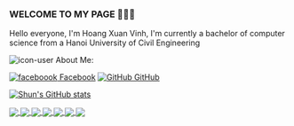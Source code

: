 ### WELCOME TO MY PAGE 👋👋👋
Hello everyone, I'm Hoang Xuan Vinh, I'm currently a bachelor of computer science from a Hanoi University of Civil Engineering

![icon-user](https://simp4.jpg.church/man.png) About Me:

[![faceboook](https://example.com/facebook-icon.png) Facebook](https://www.facebook.com/shuncoder/)
[![GitHub](https://i.stack.imgur.com/tskMh.png) GitHub](https://github.com/shuncoder/)

[![Shun's GitHub stats](https://github-readme-stats.vercel.app/api?username=shuncoder)](https://github.com/shuncoder/github-readme-stats)

<a href="https://github.com/shuncoder/Object-Oriented-Programming/">
 
  <img align="center" src="https://github-readme-stats.anuraghazra1.vercel.app/api/pin/?username=shuncoder&repo=Object-Oriented-Programming&theme=radical" />
</a> 

<a href="https://github.com/shuncoder/Use-information/">

  <img align="center" src="https://github-readme-stats.anuraghazra1.vercel.app/api/pin/?username=shuncoder&repo=Use-information&theme=radical" />
</a>    
<a href="https://github.com/shuncoder/Find-distance">
 
  <img align="center" src="https://github-readme-stats.anuraghazra1.vercel.app/api/pin/?username=shuncoder&repo=Find-distance&theme=merko" />
</a>

<a href="https://github.com/shuncoder/Angry_Bird_Python">
 
  <img align="center" src="https://github-readme-stats.anuraghazra1.vercel.app/api/pin/?username=shuncoder&repo=Angry_Bird_Python&theme=gruvbox" />
</a>    
<a href="https://github.com/shuncoder/quan_li_luong_nhan_vien">

  <img align="center" src="https://github-readme-stats.anuraghazra1.vercel.app/api/pin/?username=shuncoder&repo=quan_li_luong_nhan_vien&theme=dark" />
</a>
<a href="https://github.com/shuncoder/BankAccount">
  <!-- Change the `github-readme-stats.anuraghazra1.vercel.app` to `github-readme-stats.vercel.app`  -->
  <img align="center" src="https://github-readme-stats.anuraghazra1.vercel.app/api/pin/?username=shuncoder&repo=BankAccount&theme=dark" />
</a>
</a>
<a href="https://github.com/shuncoder/ShunCoder">
  <!-- Change the `github-readme-stats.anuraghazra1.vercel.app` to `github-readme-stats.vercel.app`  -->
  <img align="center" src="https://github-readme-stats.anuraghazra1.vercel.app/api/pin/?username=shuncoder&repo=ShunCoder&theme=dark" />
</a>


